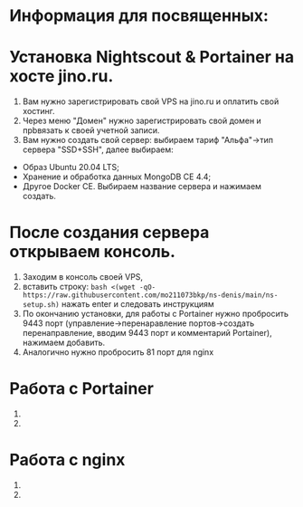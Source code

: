 # Информация для посвященных:
# Установка Nightscout & Portainer на хосте jino.ru.
1. Вам нужно зарегистрировать свой VPS на jino.ru и оплатить свой хостинг.
2. Через меню "Домен" нужно зарегистрировать свой домен и прbвязать к своей учетной записи.
3. Вам нужно создать свой сервер: выбираем тариф "Альфа"->тип сервера "SSD+SSH", далее выбираем:
  - Образ Ubuntu 20.04 LTS;
  - Хранение и обработка данных MongoDB CE 4.4;
  - Другое Docker CE. Выбираем название сервера и нажимаем создать.

# После создания сервера открываем консоль.

1. Заходим в консоль своей VPS,
2. вставить строку: `bash <(wget -qO- https://raw.githubusercontent.com/mo211073bkp/ns-denis/main/ns-setup.sh)` нажать enter и следовать инструкциям
3. По окончанию установки, для работы с Portainer нужно пробросить 9443 порт (управление->перенаравление портов->создать перенаправление, вводим 9443 порт и комментарий Portainer), нажимаем добавить.
4. Аналогично нужно пробросить 81 порт для nginx

# Работа с Portainer
1.
2.

# Работа с nginx
1.
2.




